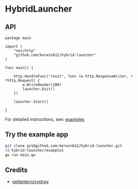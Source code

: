 # HybridLauncher

## API
```golang
package main

import (
    "net/http"
    "github.com/kerwin612/hybrid-launcher"
)

func main() {

    http.HandleFunc("/exit", func (w http.ResponseWriter, r *http.Request) {
        w.WriteHeader(200)
        launcher.Exit()
    })

    launcher.Start()

}
```  
For detailed instructions, see: [examples](./examples/)

## Try the example app
```bash
git clone git@github.com:kerwin612/hybrid-launcher.git
cd hybrid-launcher/example1
go run main.go
```  

## Credits
* [getlantern/systray](https://github.com/getlantern/systray)
